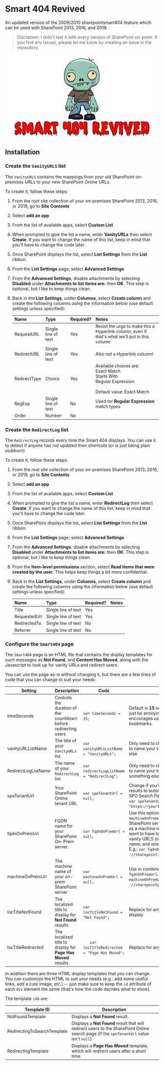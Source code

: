 # Smart 404 Revived

An updated version of the 2009/2010 sharepointsmart404 feature which can be used with SharePoint 2013, 2016, and 2019.

> Disclaimer: I didn't test it with every version of SharePoint on-prem. If you find any issues, please let me know by creating an issue in the repository.

![Smart 404 Revived](./assets/Smart404Title.png)

## Installation

### Create the `VanityURLS` list

The `VanityURLS` contains the mappings from your old SharePoint on-premises URLs to your new SharePoint Online URLs.

To create it, follow these steps:

1. From the root site collection of your on-premises SharePoint 2013, 2016, or 2019, go to **Site Contents**
2. Select **add an app**
3. From the list of available apps, select **Custom List**
4. When prompted to give the list a name, enter **VanityURLs** then select **Create**. If you want to change the name of this list, keep in mind that you'll have to change the code later.
5. Once SharePoint displays the list, select **List Settings** from the **List** ribbon.
6. From the **List Settings** page, select **Advanced Settings**
7. From the **Advanced Settings**, disable attachments by selecting **Disabled** under **Attachments to list items are:** then **OK**. This step is optional, but I like to keep things clean.
8. Back in the **List Settings**, under **Columns**, select **Create column** and create the following columns using the information below (use default settings unless specified):

    Name|Type|Required?|Notes
    ---|---|---|--
    RequestURL|Single line of text|Yes|Resist the urge to make this a Hyperlink column, even if that's what we'll put in this column
    RedirectURL|Single line of text|Yes|Also not a Hyperlink column!
    RedirectType|Choice|Yes|Available choices are:<br/>Exact Match<br/>Starts With<br/>Regular Expression<br/><br/>Default value: Exact Match
    RegExp|Single line of text|No|Used for **Regular Expression** match types
    Order|Number|No|
    
### Create the `RedirectLog` list

The `RedirectLog` records every time the Smart 404 displays. You can use it to detect if anyone has not updated their shortcuts (or is just being plain stubborn)

To create it, follow these steps:

1. From the root site collection of your on-premises SharePoint 2013, 2016, or 2019, go to **Site Contents**
2. Select **add an app**
3. From the list of available apps, select **Custom List**
4. When prompted to give the list a name, enter **RedirectLog** then select **Create**. If you want to change the name of this list, keep in mind that you'll have to change the code later.
5. Once SharePoint displays the list, select **List Settings** from the **List** ribbon.
6. From the **List Settings** page, select **Advanced Settings**
7. From the **Advanced Settings**, disable attachments by selecting **Disabled** under **Attachments to list items are:** then **OK**. This step is optional, but I like to keep things clean.
8. From the **Item-level permissions** section, select **Read items that were created by the user**. This helps keep things a bit more confidential.
9. Back in the **List Settings**, under **Columns**, select **Create column** and create the following columns using the information below (use default settings unless specified):

    Name|Type|Required?|Notes
    ---|---|---|--
    Title|Single line of text|Yes|
    RequestedUrl|Single line of text|Yes|
    RedirectedTo|Single line of text|No|
    Referrer|Single line of text|No|
    
### Configure the `Smart404` page

The `Smart404` page is an HTML file that contains the display templates for such messages as **Not Found**, and **Content Has Moved**, along with the Javascript to look up for vanity URLs and redirect users.

You can use the page as-is without changing it, but there are a few lines of code  that you can change to suit your needs:

Setting|Description|Code|Notes
---|---|---|--
timeSeconds|Controls the duration of the countdown before redirecting users|`var timeSeconds = 15;`| Default is **15** seconds. Long enough to just be annoying enough that it encourages users to change their bookmarks.
vanityURLListName|The title of your `VanityURLs` list|`var vanityURLsListName = "VanityURLs";`|Only need to change it if you decided to name your `VanityURLs` list something else
RedirectLogListName|The name of your `RedirectLog` list|`var redirectLogListName = "RedirectLog";`|Only need to change it if you decided to name your `RedirectLog` list something else
spoTenantUrl|Your SharePoint Online tenant URL|`var spoTenantUrl = null;`|Change if you'd like any **Not Found** results to automatically redirect to the SPO Search Page. For example, use `var spoTenantUrl = "https://yourtenant.sharepoint.com";`    
fqdnOnPremUrl|FQDN name for your SharePoint On-Prem server.|`var fqdnOnPremUrl = null;`|Use this option in combination with `machineOnPremUrl` if your on-prem SharePoint server used to be available as a machine name only and you don't want to have to enter two sets of vanity URLS (one for the machine name, and one for the FQDN name). E.g.: `var fqdnOnPremUrl = '//sharepoint.mycompany.com'`
machineOnPremUrl|The machine name of your on-prem SharePoint server|`var machineOnPremUrl = null;`|Use in combination with `fqdnOnPremUrl`. E.g.: `var machineOnPremUrl = '//sharepointprod01'`|
locTitleNotFound|The localized title to display for **Not Found** results|`var locTitleNotFound = "Not Found";`|Replace for anything else you want to display
locTitleRedirected|The localized title to display for **Page Has Moved** results|`   var locTitleRedirected = "Page Has Moved";`|Replace for anything you wish.


In addition there are three HTML display templates that you can change. You can customize the HTML to suit your needs (e.g.: add some useful links, add a cute image, etc.) -- just make sure to keep the `id` attribute of each `div` element the same (that's how the code decides what to show). 

The template `id`s are:

Template ID|Description
---|---
NotFoundTemplate|Displays a **Not Found** result.
RedirectingToSearchTemplate|Displays a **Not Found** result that will redirect users to the SharePoint Online search page (if the `spoTenantUrl` value isn't `null`)
RedirectingTemplate|Displays a **Page Has Moved** template, which will redirect users after a short time.

